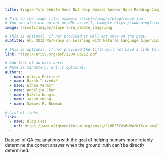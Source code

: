 ```yaml
---
title: Single-Turn Debate Does Not Help Humans Answer Hard Reading-Comprehension Questions 

# Path to the image file, example /assets/images/blog/image.jpg
# You can also use an online URL as well, example https://www.google.com/image.jpg
image: /assets/images/singe-turn_debate_image.png

# This is optional, if not provided it will not show on the page.
subtitle: ACL 2022 Workshop on Learning with Natural Language Supervision

# This is optional, if not provided the title will not have a link to anywhere
link: https://arxiv.org/pdf/2204.05212.pdf

# Add list of authors here.
# Name is mandatory, url is optional.
authors:
  - name: Alicia Parrish*
  - name: Harsh Trivedi*
  - name: Ethan Perez*
  - name: Angelica Chen
  - name: Nikita Nangia
  - name: Jason Phang
  - name: Samuel R. Bowman

# List of links
links:
  - name: Blog Post
    url: https://www.alignmentforum.org/posts/CL8RFFCdsBwWWfKYS/a-small-negative-result-on-debate
---
```


<!--Abstract-->

Dataset of QA explanations with the goal of helping humans more reliably determine the correct answer when the ground truth can’t be directly determined.
